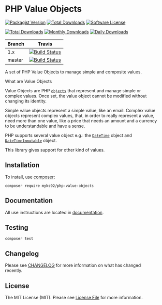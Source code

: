 # PHP Value Objects

[![Packagist Version](https://poser.pugx.org/myks92/php-value-objects/v/stable.png)](https://packagist.org/packages/myks92/php-value-objects
) [![Total Downloads](https://poser.pugx.org/myks92/php-value-objects/v/unstable.png)](https://packagist.org/packages/myks92/php-value-objects
) [![Software License](https://poser.pugx.org/myks92/php-value-objects/license)](LICENSE.md)

[![Total Downloads](https://poser.pugx.org/myks92/php-value-objects/downloads)](https://packagist.org/packages/myks92/php-value-objects)
[![Monthly Downloads](https://poser.pugx.org/myks92/php-value-objects/d/monthly)](https://packagist.org/packages/myks92/php-value-objects)
[![Daily Downloads](https://poser.pugx.org/myks92/php-value-objects/d/daily)](https://packagist.org/packages/myks92/php-value-objects)

Branch | Travis |
------ | ------ |
1.x   | [![Build Status][travis_1x_badge]][travis_1x_link]
master | [![Build Status][travis_unstable_badge]][travis_unstable_link]

A set of PHP Value Objects to manage simple and composite values.

What are Value Objects

Value Objects are PHP [`objects`](http://php.net/manual/en/language.types.object.php) that represent and manage simple or complex values. Once set, the value object cannot
 be modified without changing its identity.

Simple value objects represent a simple value, like an email. Complex value objects represent complex values, that, in order to really represent a value, need more than one value, like a price that needs an amount and a currency to be understandable and have a sense.

PHP supports several value object e.g.: the [`DateTime`](https://www.php.net/manual/en/class.datetime.php) object and
 [`DateTimeImmutable`](https://www.php.net/manual/ru/class.datetimeimmutable.php) object.

This library gives support for other kind of values.
   
## Installation

To install, use [composer](https://getcomposer.org):
```
composer require myks92/php-value-objects
```

## Documentation

All use instructions are located in [documentation](./docs/readme.md).

## Testing

```
composer test
```

## Changelog

Please see [CHANGELOG](CHANGELOG.md) for more information on what has changed recently.

## License

The MIT License (MIT). Please see [License File](LICENSE.md) for more information.

[travis_1x_badge]: https://travis-ci.org/Myks92/php-value-objects.svg?branch=1.x
[travis_1x_link]: https://travis-ci.org/Myks92/php-value-objects
[travis_unstable_badge]: https://travis-ci.org/Myks92/php-value-objects.svg?branch=master
[travis_unstable_link]: https://travis-ci.org/Myks92/php-value-objects
